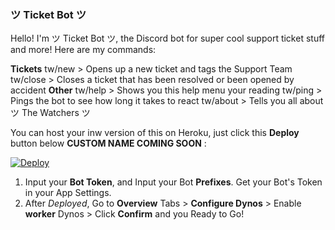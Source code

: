 ### ツ Ticket Bot ツ
Hello! I'm ツ Ticket Bot ツ, the Discord bot for super cool support ticket stuff and more! 
Here are my commands:

**Tickets**
tw/new > Opens up a new ticket and tags the Support Team
tw/close > Closes a ticket that has been resolved or been opened by accident
**Other**
tw/help > Shows you this help menu your reading
tw/ping > Pings the bot to see how long it takes to react
tw/about > Tells you all about ツ The Watchers ツ

You can host your inw version of this on Heroku, just click this **Deploy** button below **CUSTOM NAME COMING SOON** :


<a href="https://heroku.com/deploy?template=https://github.com/GrimDesignsFiveM/The-Watchers-Ticket-Bot">
  <img src="https://www.herokucdn.com/deploy/button.svg" alt="Deploy">
</a>


1. Input your **Bot Token**, and Input your Bot **Prefixes**. Get your Bot's Token in your App Settings.
2. After *Deployed*, Go to **Overview** Tabs >  **Configure Dynos** > Enable **worker** Dynos > Click **Confirm**
and you Ready to Go!
